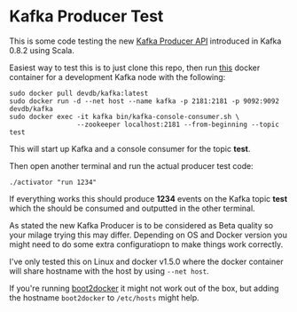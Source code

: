# Kafka Producer Test #

This is some code testing the new [Kafka Producer API](http://kafka.apache.org/documentation.html#producerapi)
introduced in Kafka 0.8.2 using Scala.

Easiest way to test this is to just clone this repo, then run [this](https://registry.hub.docker.com/u/devdb/kafka/)
docker container for a development Kafka node with the following:
```
sudo docker pull devdb/kafka:latest
sudo docker run -d --net host --name kafka -p 2181:2181 -p 9092:9092 devdb/kafka
sudo docker exec -it kafka bin/kafka-console-consumer.sh \
                 --zookeeper localhost:2181 --from-beginning --topic test
```
This will start up Kafka and a console consumer for the topic **test**.

Then open another terminal and run the actual producer test code:
```
./activator "run 1234"
```

If everything works this should produce **1234** events on the Kafka topic **test** which the should be
consumed and outputted in the other terminal.

As stated the new Kafka Producer is to be considered as Beta quality so your milage trying this may differ.
Depending on OS and Docker version you might need to do some extra configuratiopn to make things work correctly.

I've only tested this on Linux and docker v1.5.0 where the docker container will share hostname with the host by using ```--net host```.

If you're running [boot2docker](http://boot2docker.io/) it might not work out of the box, but adding the hostname ```boot2docker``` to  ```/etc/hosts``` might help.
